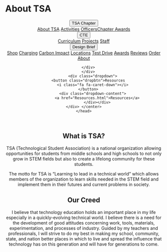 ﻿<!DOCTYPE html>
<html>
    <title>About TSA</title>
    <head>
<script src="https://maxcdn.bootstrapcdn.com/bootstrap/3.4.0/js/bootstrap.min.js"></script>
<meta name="viewport" content="width=device-width, initial-scale=1">
    <h1>About TSA</h1>
    <link rel="stylesheet" href="https://cdnjs.cloudflare.com/ajax/libs/font-awesome/4.7.0/css/font-awesome.min.css">
        <link rel="stylesheet" href="Electrx.css">
<center><div class="navbar">
        <div class="dropdown">
        <button class="dropbtn">TSA Chapter
          <i class="fa fa-caret-down"></i>
        </button>
        <div class="dropdown-content">
          <a href="About TSA.html">About TSA</a>
          <a href="Activities.html">Activities</a>
          <a href="Officers.html">Officers</a><a href="Chapter Awards.html">Chapter Awards</a>
        </div>
        </div> 
        <div class="dropdown">
        <button class="dropbtn">CTE
          <i class="fa fa-caret-down"></i>
        </button>
        <div class="dropdown-content">
            <a href="Curriculum.html">Curriculum</a>
            <a href="Projects.html">Projects</a>
            <a href="Staff.html">Staff</a>
        </div>
        </div> 
        <div class="dropdown">
        <button class="dropbtn">Design Brief
          <i class="fa fa-caret-down"></i>
        </button>
        <div class="dropdown-content">
            <a href="Shop.html">Shop</a>
            <a href="Charging.html">Charging</a>
            <a href="Carbon Impact.html">Carbon Impact</a>
            <a href="Locations.html">Locations</a>
            <a href="Test Drive.html">Test Drive</a>
            <a href="Awards.html">Awards</a>
            <a href="Reviews.html">Reviews</a>
            <a href="ShopForm.html">Order</a>
            <a href="About.html">About</a>
            

        </div>
        </div>
            <div class="dropdown">
        <button class="dropbtn">Resources
            <i class="fa fa-caret-down"></i>
        </button>
            <div class="dropdown-content">
                <a href="Resources.html">Resources</a>
                </div></div>
    </div> </center>
    </head>
<body><br>
<center>
<p><h2>What is TSA?</h2>
<p>TSA (Technological Student Association) is a national organization allowing 
opportunities for students from middle schools and high schools to 
not only grow in STEM fields but also to create a lifelong community for these students.
<p>The motto for TSA is “Learning to lead in a technical world”  which allows members of
the organization to learn skills needed in the STEM field and implement them in their 
futures and current problems in society.<p>
<h2>Our Creed</h2>
<p> I believe that technology education holds an important place in my life especially 
in a quickly-evolving technical world. I believe there is a need for the development of 
good attitudes concerning work, tools, materials, experimentation, and processes of industry. 
Guided by my teachers and professionals, I will strive to do my best in making my school, 
community, state, and nation better places in which to live and spread the influence that 
technology has on this generation and will have for generations to come.<p>

</center>  
    </body>
</html>
